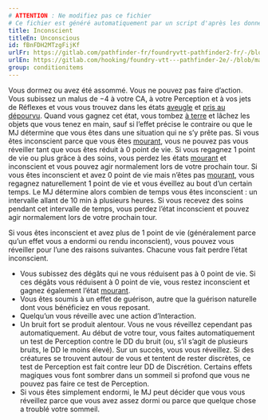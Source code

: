 ```yaml
---
# ATTENTION : Ne modifiez pas ce fichier
# Ce fichier est généré automatiquement par un script d'après les données du module Foundry VTT officiel et de sa traduction
title: Inconscient
titleEn: Unconscious
id: fBnFDH2MTzgFijKf
urlFr: https://gitlab.com/pathfinder-fr/foundryvtt-pathfinder2-fr/-/blob/master/data/classes/fBnFDH2MTzgFijKf.htm
urlEn: https://gitlab.com/hooking/foundry-vtt---pathfinder-2e/-/blob/master/packs/data/classes.db/unconscious.json
group: conditionitems
---
```

Vous dormez ou avez été assommé. Vous ne pouvez pas faire d’action. Vous subissez un malus de −4 à votre CA, à votre Perception et à vos jets de Réflexes et vous vous trouvez dans les états [aveugle](aveuglé.md) et [pris au dépourvu](pris-au-dépourvu.md). Quand vous gagnez cet état, vous tombez [à terre](à-terre.md) et lâchez les objets que vous tenez en main, sauf si l’effet précise le contraire ou que le MJ détermine que vous êtes dans une situation qui ne s’y prête pas. Si vous êtes inconscient parce que vous êtes [mourant](mourant.md), vous ne pouvez pas vous réveiller tant que vous êtes réduit à 0 point de vie. Si vous regagnez 1 point de vie ou plus grâce à des soins, vous perdez les états [mourant](mourant.md) et inconscient et vous pouvez agir normalement lors de votre prochain tour. Si vous êtes inconscient et avez 0 point de vie mais n’êtes pas [mourant](mourant.md), vous regagnez naturellement 1 point de vie et vous éveillez au bout d’un certain temps. Le MJ détermine alors combien de temps vous êtes inconscient : un intervalle allant de 10 min à plusieurs heures. Si vous recevez des soins pendant cet intervalle de temps, vous perdez l’état inconscient et pouvez agir normalement lors de votre prochain tour.  
  
Si vous êtes inconscient et avez plus de 1 point de vie (généralement parce qu’un effet vous a endormi ou rendu inconscient), vous pouvez vous réveiller pour l’une des raisons suivantes. Chacune vous fait perdre l’état inconscient.


- Vous subissez des dégâts qui ne vous réduisent pas à 0 point de vie. Si ces dégâts vous réduisent à 0 point de vie, vous restez inconscient et gagnez également l’état [mourant](mourant.md).
- Vous êtes soumis à un effet de guérison, autre que la guérison naturelle dont vous bénéficiez en vous reposant. 
- Quelqu’un vous réveille avec une action d’Interaction.
- Un bruit fort se produit alentour. Vous ne vous réveillez cependant pas automatiquement. Au début de votre tour, vous faites automatiquement un test de Perception contre le DD du bruit (ou, s’il s’agit de plusieurs bruits, le DD le moins élevé). Sur un succès, vous vous réveillez. Si des créatures se trouvent autour de vous et tentent de rester discrètes, ce test de Perception est fait contre leur DD de Discrétion. Certains effets magiques vous font sombrer dans un sommeil si profond que vous ne pouvez pas faire ce test de Perception.
- Si vous êtes simplement endormi, le MJ peut décider que vous vous réveillez parce que vous avez assez dormi ou parce que quelque chose a troublé votre sommeil. 


